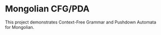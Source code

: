 # Mongolian CFG/PDA

This project demonstrates Context-Free Grammar and Pushdown Automata for Mongolian.
